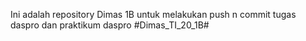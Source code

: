 Ini adalah repository Dimas 1B untuk melakukan push n commit tugas daspro dan praktikum daspro
#Dimas_TI_20_1B#
